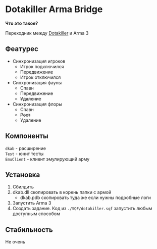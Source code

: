 # **Dotakiller Arma Bridge**


**Что это такое?**

Переходник между [Dotakiller](https://github.com/Gexon/dotakiller) и Arma 3

## **Феатурес**

* Синхронизация игроков
    * Игрок подключился
    * Передвижение
    * Игрок отключился
* Синхронизация фауны
    * Спавн
    * Передвижение
    * ~~Удаление~~
* Синхронизация флоры
    * Спавн
    * ~~Рост~~
    * Удаление

## **Компоненты**

`dkab` - расширение  
`Test` - юнит тесты  
`EmuClient` - клиент эмулирующий арму


## **Установка**

1. Сбилдить
1. dkab.dll скопировать в корень папки с армой
    * dkab.pdb скопировать туда же если нужны подробные логи
1. Запустить Arma 3    
1. Создать задание. Код из ```./SQF/dotakiller.sqf``` запустить любым доступным способом

## **Стабильность**

Не очень
